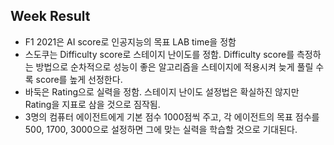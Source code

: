 Week Result 
---
- F1 2021은 AI score로 인공지능의 목표 LAB time을 정함
- 스도쿠는 Difficulty score로 스테이지 난이도를 정함. Difficulty score를 측정하는 방법으로 순차적으로 성능이 좋은 알고리즘을 스테이지에 적용시켜 늦게 풀릴 수록 score를 높게 선정한다.
- 바둑은 Rating으로 실력을 정함. 스테이지 난이도 설정법은 확실하진 않지만 Rating을 지표로 삼을 것으로 짐작됨.
- 3명의 컴퓨터 에이전트에게 기본 점수 1000점씩 주고, 각 에이전트의 목표 점수를 500, 1700, 3000으로 설정하면 그에 맞는 실력을 학습할 것으로 기대된다.
